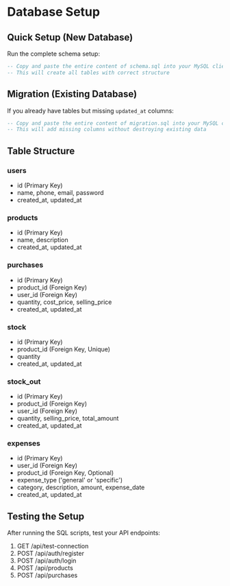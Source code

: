 # Database Setup

## Quick Setup (New Database)

Run the complete schema setup:

```sql
-- Copy and paste the entire content of schema.sql into your MySQL client
-- This will create all tables with correct structure
```

## Migration (Existing Database)

If you already have tables but missing `updated_at` columns:

```sql
-- Copy and paste the entire content of migration.sql into your MySQL client
-- This will add missing columns without destroying existing data
```

## Table Structure

### users
- id (Primary Key)
- name, phone, email, password
- created_at, updated_at

### products  
- id (Primary Key)
- name, description
- created_at, updated_at

### purchases
- id (Primary Key)
- product_id (Foreign Key)
- user_id (Foreign Key)
- quantity, cost_price, selling_price
- created_at, updated_at

### stock
- id (Primary Key)
- product_id (Foreign Key, Unique)
- quantity
- created_at, updated_at

### stock_out
- id (Primary Key)
- product_id (Foreign Key)
- user_id (Foreign Key)
- quantity, selling_price, total_amount
- created_at, updated_at

### expenses
- id (Primary Key)
- user_id (Foreign Key)
- product_id (Foreign Key, Optional)
- expense_type ('general' or 'specific')
- category, description, amount, expense_date
- created_at, updated_at

## Testing the Setup

After running the SQL scripts, test your API endpoints:

1. GET /api/test-connection
2. POST /api/auth/register
3. POST /api/auth/login
4. POST /api/products
5. POST /api/purchases
